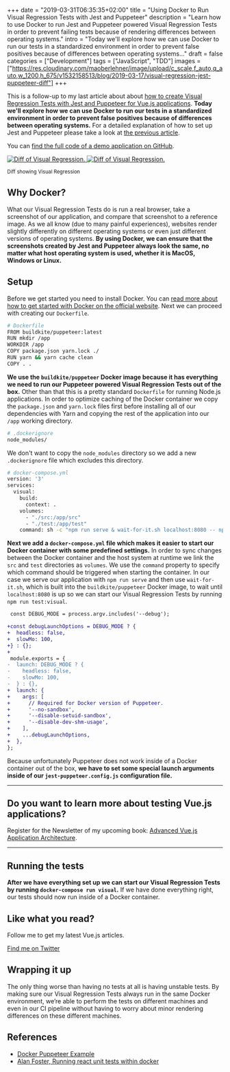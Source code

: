 +++
date = "2019-03-31T06:35:35+02:00"
title = "Using Docker to Run Visual Regression Tests with Jest and Puppeteer"
description = "Learn how to use Docker to run Jest and Puppeteer powered Visual Regression Tests in order to prevent failing tests because of rendering differences between operating systems."
intro = "Today we'll explore how we can use Docker to run our tests in a standardized environment in order to prevent false positives because of differences between operating systems..."
draft = false
categories = ["Development"]
tags = ["JavaScript", "TDD"]
images = ["https://res.cloudinary.com/maoberlehner/image/upload/c_scale,f_auto,q_auto,w_1200,h_675/v1532158513/blog/2019-03-17/visual-regression-jest-puppeteer-diff"]
+++

This is a follow-up to my last article about about [how to create Visual Regression Tests with Jest and Puppeteer for Vue.js applications](/blog/visual-regression-tests-for-vue-applications-with-jest-and-puppeteer/). **Today we'll explore how we can use Docker to run our tests in a standardized environment in order to prevent false positives because of differences between operating systems.** For a detailed explanation of how to set up Jest and Puppeteer please take a look at [the previous article](/blog/visual-regression-tests-for-vue-applications-with-jest-and-puppeteer/).

You can [find the full code of a demo application on GitHub](https://github.com/maoberlehner/visual-regression-tests-for-vue-applications-with-jest-and-puppeteer/tree/docker).

<div class="c-content__figure">
  <div class="c-content__broad">
    <a href="https://res.cloudinary.com/maoberlehner/image/upload/c_scale,f_auto,q_auto/v1532158513/blog/2019-03-17/visual-regression-jest-puppeteer-diff">
      <img
        data-src="https://res.cloudinary.com/maoberlehner/image/upload/c_scale,f_auto,q_auto,w_740/v1532158513/blog/2019-03-17/visual-regression-jest-puppeteer-diff"
        data-srcset="https://res.cloudinary.com/maoberlehner/image/upload/c_scale,f_auto,q_auto,w_1480/v1532158513/blog/2019-03-17/visual-regression-jest-puppeteer-diff 2x"
        alt="Diff of Visual Regression."
      >
      <noscript>
        <img
          src="https://res.cloudinary.com/maoberlehner/image/upload/c_scale,f_auto,q_auto,w_740/v1532158513/blog/2019-03-17/visual-regression-jest-puppeteer-diff"
          alt="Diff of Visual Regression."
        >
      </noscript>
    </a>
  </div>
  <p class="c-content__caption">
    <small>Diff showing Visual Regression</small>
  </p>
</div>

## Why Docker?

What our Visual Regression Tests do is run a real browser, take a screenshot of our application, and compare that screenshot to a reference image. As we all know (due to many painful experiences), websites render slightly differently on different operating systems or even just different versions of operating systems. **By using Docker, we can ensure that the screenshots created by Jest and Puppeteer always look the same, no matter what host operating system is used, whether it is MacOS, Windows or Linux.**

## Setup

Before we get started you need to install Docker. You can [read more about how to get started with Docker on the official website](https://www.docker.com/get-started). Next we can proceed with creating our `Dockerfile`.

```bash
# Dockerfile
FROM buildkite/puppeteer:latest
RUN mkdir /app
WORKDIR /app
COPY package.json yarn.lock ./
RUN yarn && yarn cache clean
COPY . .
```

**We use the `buildkite/puppeteer` Docker image because it has everything we need to run our Puppeteer powered Visual Regression Tests out of the box.** Other than that this is a pretty standard `Dockerfile` for running Node.js applications. In order to optimize caching of the Docker container we copy the `package.json` and `yarn.lock` files first before installing all of our dependencies with Yarn and copying the rest of the application into our `/app` working directory.

```bash
# .dockerignore
node_modules/
```

We don't want to copy the `node_modules` directory so we add a new `.dockerignore` file which excludes this directory.

```bash
# docker-compose.yml
version: '3'
services:
  visual:
    build:
      context: .
    volumes:
      - "./src:/app/src"
      - "./test:/app/test"
    command: sh -c "npm run serve & wait-for-it.sh localhost:8080 -- npm run test:visual"
```

**Next we add a `docker-compose.yml` file which makes it easier to start our Docker container with some predefined settings.** In order to sync changes between the Docker container and the host system at runtime we link the `src` and `test` directories as `volumes`. We use the `command` property to specify which command should be triggered when starting the container. In our case we serve our application with `npm run serve` and then use `wait-for-it.sh`, which is built into the `buildkite/puppeteer` Docker image, to wait until `localhost:8080` is up so we can start our Visual Regression Tests by running `npm run test:visual`.

```diff
 const DEBUG_MODE = process.argv.includes('--debug');

+const debugLaunchOptions = DEBUG_MODE ? {
+  headless: false,
+  slowMo: 100,
+} : {};
+
 module.exports = {
-  launch: DEBUG_MODE ? {
-    headless: false,
-    slowMo: 100,
-  } : {},
+  launch: {
+    args: [
+      // Required for Docker version of Puppeteer.
+      '--no-sandbox',
+      '--disable-setuid-sandbox',
+      '--disable-dev-shm-usage',
+    ],
+    ...debugLaunchOptions,
+  },
};
```

Because unfortunately Puppeteer does not work inside of a Docker container out of the box, **we have to set some special launch arguments inside of our `jest-puppeteer.config.js` configuration file.**

<div>
  <hr class="c-hr">
  <div class="c-service-info">
    <h2>Do you want to learn more about testing Vue.js applications?</h2>
    <p class="c-service-info__body">
      Register for the Newsletter of my upcoming book: <a class="c-anchor" href="https://oberlehner.us20.list-manage.com/subscribe?u=8476a98c5640f6c7b5530ea57&id=8b26bf120b" data-event-category="link" data-event-action="click: newsletter" data-event-label="Newsletter (article content)">Advanced Vue.js Application Architecture</a>.
    </p>
  </div>
  <hr class="c-hr">
</div>

## Running the tests

**After we have everything set up we can start our Visual Regression Tests by running `docker-compose run visual`.** If we have done everything right, our tests should now run inside of a Docker container.

<div class="c-content__broad">
  <div class="c-twitter-teaser">
    <div class="c-twitter-teaser__content">
      <h2 class="c-twitter-teaser__headline">Like what you read?</h2>
      <p class="c-twitter-teaser__body">
        Follow me to get my latest Vue.js articles.
      </p>
      <a class="c-button c-button--outline c-twitter-teaser__button" rel="nofollow" href="https://twitter.com/maoberlehner" data-event-category="link" data-event-action="click: contact" data-event-label="Twitter (article content)">
        Find me on Twitter
      </a>
    </div>
  </div>
</div>

## Wrapping it up

The only thing worse than having no tests at all is having unstable tests. By making sure our Visual Regression Tests always run in the same Docker environment, we’re able to perform the tests on different machines and even in our CI pipeline without having to worry about minor rendering differences on these different machines.

## References

- [Docker Puppeteer Example](https://github.com/buildkite/docker-puppeteer/tree/master/example)
- [Alan Foster, Running react unit tests within docker](https://www.alanfoster.me/posts/running-react-unit-tests-within-docker/)
